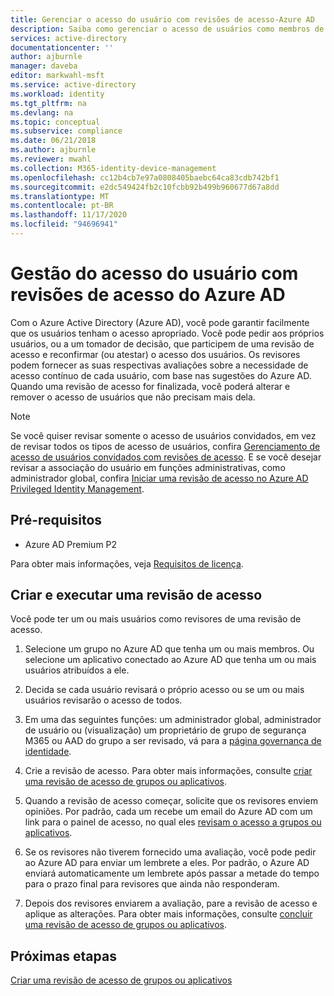 ```yaml
---
title: Gerenciar o acesso do usuário com revisões de acesso-Azure AD
description: Saiba como gerenciar o acesso de usuários como membros de um grupo ou a atribuição de um aplicativo com revisões de acesso do Azure Active Directory
services: active-directory
documentationcenter: ''
author: ajburnle
manager: daveba
editor: markwahl-msft
ms.service: active-directory
ms.workload: identity
ms.tgt_pltfrm: na
ms.devlang: na
ms.topic: conceptual
ms.subservice: compliance
ms.date: 06/21/2018
ms.author: ajburnle
ms.reviewer: mwahl
ms.collection: M365-identity-device-management
ms.openlocfilehash: cc12b4cb7e97a0808405baebc64ca83cdb742bf1
ms.sourcegitcommit: e2dc549424fb2c10fcbb92b499b960677d67a8dd
ms.translationtype: MT
ms.contentlocale: pt-BR
ms.lasthandoff: 11/17/2020
ms.locfileid: "94696941"
---
```

# <a name="manage-user-access-with-azure-ad-access-reviews"></a>Gestão do acesso do usuário com revisões de acesso do Azure AD

Com o Azure Active Directory (Azure AD), você pode garantir facilmente que os usuários tenham o acesso apropriado. Você pode pedir aos próprios usuários, ou a um tomador de decisão, que participem de uma revisão de acesso e reconfirmar (ou atestar) o acesso dos usuários. Os revisores podem fornecer as suas respectivas avaliações sobre a necessidade de acesso contínuo de cada usuário, com base nas sugestões do Azure AD. Quando uma revisão de acesso for finalizada, você poderá alterar e remover o acesso de usuários que não precisam mais dela.

> [!NOTE]
> Se você quiser revisar somente o acesso de usuários convidados, em vez de revisar todos os tipos de acesso de usuários, confira [Gerenciamento de acesso de usuários convidados com revisões de acesso](manage-guest-access-with-access-reviews.md). E se você desejar revisar a associação do usuário em funções administrativas, como administrador global, confira [Iniciar uma revisão de acesso no Azure AD Privileged Identity Management](../privileged-identity-management/pim-how-to-start-security-review.md).

## <a name="prerequisites"></a>Pré-requisitos

- Azure AD Premium P2

Para obter mais informações, veja [Requisitos de licença](access-reviews-overview.md#license-requirements).

## <a name="create-and-perform-an-access-review"></a>Criar e executar uma revisão de acesso

Você pode ter um ou mais usuários como revisores de uma revisão de acesso.  

1. Selecione um grupo no Azure AD que tenha um ou mais membros. Ou selecione um aplicativo conectado ao Azure AD que tenha um ou mais usuários atribuídos a ele. 

2. Decida se cada usuário revisará o próprio acesso ou se um ou mais usuários revisarão o acesso de todos.

3. Em uma das seguintes funções: um administrador global, administrador de usuário ou (visualização) um proprietário de grupo de segurança M365 ou AAD do grupo a ser revisado, vá para a [página governança de identidade](https://portal.azure.com/#blade/Microsoft_AAD_ERM/DashboardBlade/).

4. Crie a revisão de acesso. Para obter mais informações, consulte [criar uma revisão de acesso de grupos ou aplicativos](create-access-review.md).

5. Quando a revisão de acesso começar, solicite que os revisores enviem opiniões. Por padrão, cada um recebe um email do Azure AD com um link para o painel de acesso, no qual eles [revisam o acesso a grupos ou aplicativos](perform-access-review.md).

6. Se os revisores não tiverem fornecido uma avaliação, você pode pedir ao Azure AD para enviar um lembrete a eles. Por padrão, o Azure AD enviará automaticamente um lembrete após passar a metade do tempo para o prazo final para revisores que ainda não responderam.

7. Depois dos revisores enviarem a avaliação, pare a revisão de acesso e aplique as alterações. Para obter mais informações, consulte [concluir uma revisão de acesso de grupos ou aplicativos](complete-access-review.md).


## <a name="next-steps"></a>Próximas etapas

[Criar uma revisão de acesso de grupos ou aplicativos](create-access-review.md)




